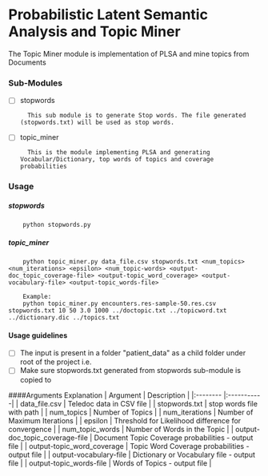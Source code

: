 # Probabilistic Latent Semantic Analysis and Topic Miner
The Topic Miner module is implementation of PLSA and mine topics from Documents

### Sub-Modules
- [ ] stopwords

        This sub module is to generate Stop words. The file generated (stopwords.txt) will be used as stop words.
- [ ] topic_miner

        This is the module implementing PLSA and generating Vocabular/Dictionary, top words of topics and coverage probabilities
        
### Usage
##### stopwords
        python stopwords.py
##### topic_miner
        python topic_miner.py data_file.csv stopwords.txt <num_topics> <num_iterations> <epsilon> <num_topic-words> <output-doc_topic_coverage-file> <output-topic_word_coverage> <output-vocabulary-file> <output-topic_words-file>
        
        Example:
        python topic_miner.py encounters.res-sample-50.res.csv stopwords.txt 10 50 3.0 1000 ../doctopic.txt ../topicword.txt ../dictionary.dic ../topics.txt

#### Usage guidelines
- [ ] The input is present in a folder "patient_data" as a child folder under root of the project i.e.
- [ ] Make sure stopwords.txt generated from stopwords sub-module is copied to 

####Arguments Explanation
| Argument | Description |
|:-------- |:-----------|
| data_file.csv  | Teledoc data in CSV file      |
| stopwords.txt     | stop words file with path       |
| num_topics   | Number of Topics |
| num_iterations | Number of Maximum Iterations |
| epsilon | Threshold for Likelihood difference for convergence |
| num_topic_words | Number of Words in the Topic |
| output-doc_topic_coverage-file | Document Topic Coverage probabilities - output file |
| output-topic_word_coverage | Topic Word Coverage probabilities - output file |
| output-vocabulary-file | Dictionary or Vocabulary file - output file |
| output-topic_words-file | Words of Topics - output file |